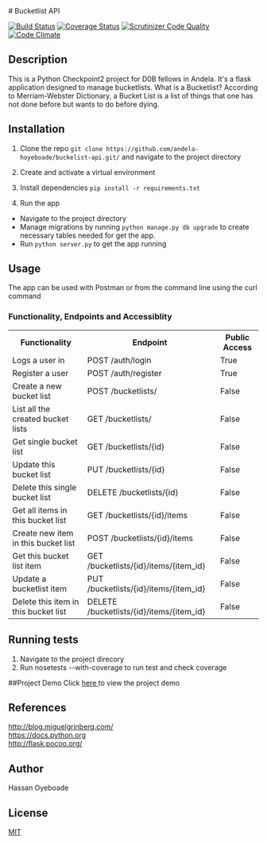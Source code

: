 <snippet>
<content>
# Bucketlist API

[![Build Status](https://travis-ci.org/andela-hoyeboade/bucketlist-api.svg?branch=develop)](https://travis-ci.org/andela-hoyeboade/bucketlist-api) [![Coverage Status](https://coveralls.io/repos/github/andela-hoyeboade/bucketlist-api/badge.svg?branch=develop)](https://coveralls.io/github/andela-hoyeboade/bucketlist-api?branch=develop) [![Scrutinizer Code Quality](https://scrutinizer-ci.com/g/andela-hoyeboade/bucketlist-api/badges/quality-score.png?b=develop)](https://scrutinizer-ci.com/g/andela-hoyeboade/bucketlist-api/?branch=develop) [![Code Climate](https://codeclimate.com/github/andela-hoyeboade/bucketlist-api/badges/gpa.svg)](https://codeclimate.com/github/andela-hoyeboade/bucketlist-api)

## Description
This is a Python Checkpoint2 project for D0B fellows in Andela. It's a flask application designed to manage bucketlists. What is a Bucketlist? According to Merriam-Webster Dictionary, a Bucket List is a list of things that one has not done before but wants to do before dying.

## Installation
1. Clone the repo
`git clone https://github.com/andela-hoyeboade/buckelist-api.git/` and navigate to the project directory

2. Create and activate a virtual environment

3. Install dependencies
```pip install -r requirements.txt```

4. Run the app
  * Navigate to the project directory
  * Manage migrations by running `python manage.py db upgrade` to create necessary tables needed for get the app.
  * Run ```python server.py``` to get the app running

## Usage
The app can be used with Postman or from the command line using the curl command

### Functionality, Endpoints and Accessiblity
<table>
<tr>
<th> Functionality </th>
<th> Endpoint</th>
<th> Public Access</th>
</tr>
<tr>
<td>Logs a user in</td>
<td>POST /auth/login</td>
<td>True</td>
</tr>
<tr>
 <td>Register a user</td>
 <td>POST /auth/register</td>
 <td> True</td>
</tr>

<tr>
<td>Create a new bucket list</td>
<td>POST /bucketlists/ </td>
<td>False</td>
</tr>

<tr>
<td>List all the created bucket lists</td>
<td>GET /bucketlists/ </td>
<td>False</td>
</tr>

<tr>
<td>Get single bucket list</td>
<td>GET /bucketlists/{id} </td>
<td>False</td>
</tr>

<tr>
<td>Update this bucket list</td>
<td>PUT /bucketlists/{id} </td>
<td>False</td>
</tr>

<tr>
<td>Delete this single bucket list</td>
<td>DELETE /bucketlists/{id} </td>
<td>False</td>
</tr>

<tr>
<td>Get all items in this bucket list</td>
<td>GET /bucketlists/{id}/items </td>
<td>False</td>
</tr>

<tr>
<td>Create new item in this bucket list</td>
<td>POST /bucketlists/{id}/items </td>
<td>False</td>
</tr>

<tr>
<td>Get this bucket list item</td>
<td>GET /bucketlists/{id}/items/{item_id} </td>
<td>False</td>
</tr>

<tr>
<td>Update a bucketlist item </td>
<td>PUT /bucketlists/{id}/items/{item_id} </td>
<td>False</td>
</tr>

<tr>
<td>Delete this item in this bucket list</td>
<td>DELETE /bucketlists/{id}/items/{item_id} </td>
<td>False</td>
</tr>
</table>

## Running tests
1. Navigate to the project direcory
2. Run nosetests --with-coverage to run test and check coverage

##Project Demo
Click <a href='http://www.youtube.com'>here </a> to view the project demo

## References
http://blog.miguelgrinberg.com/ <br />
https://docs.python.org <br />
http://flask.pocoo.org/ <br />

## Author
Hassan Oyeboade

## License
<a href='https://github.com/andela-hoyeboade/bucketlist-api/blob/develop/LICENSE'>MIT </a>

</content>
</snippet>

